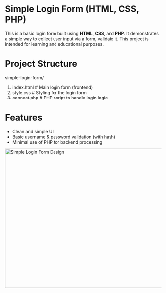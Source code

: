 # Simple Login Form (HTML, CSS, PHP)

This is a basic login form built using **HTML**, **CSS**, and **PHP**. It demonstrates a simple way to collect user input via a form, validate it. This project is intended for learning and educational purposes.

# Project Structure

simple-login-form/
 
1. index.html # Main login form (frontend)
2. style.css # Styling for the login form
3. connect.php # PHP script to handle login logic

# Features

- Clean and simple UI
- Basic username & password validation (with hash)
- Minimal use of PHP for backend processing

<img width="960" height="449" alt="Simple Login Form Design" src="https://github.com/user-attachments/assets/044e52eb-2881-48bb-8ac6-e162aebec18b" />
